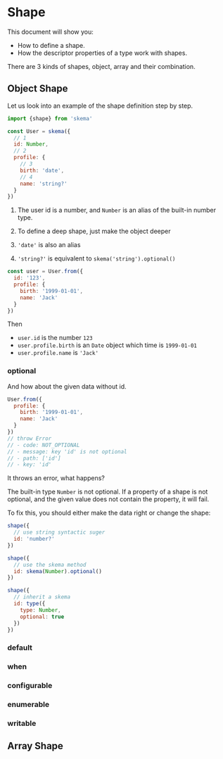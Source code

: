 # Shape

This document will show you:

- How to define a shape.
- How the descriptor properties of a type work with shapes.

There are 3 kinds of shapes, object, array and their combination.

## Object Shape

Let us look into an example of the shape definition step by step.

```js
import {shape} from 'skema'

const User = skema({
  // 1
  id: Number,
  // 2
  profile: {
    // 3
    birth: 'date',
    // 4
    name: 'string?'
  }
})
```

1. The user id is a number, and `Number` is an alias of the built-in number type.

2. To define a deep shape, just make the object deeper

3. `'date'` is also an alias

4. `'string?'` is equivalent to `skema('string').optional()`

```js
const user = User.from({
  id: '123',
  profile: {
    birth: '1999-01-01',
    name: 'Jack'
  }
})
```

Then
- `user.id` is the number `123`
- `user.profile.birth` is an `Date` object which time is `1999-01-01`
- `user.profile.name` is `'Jack'`

### optional

And how about the given data without id.

```js
User.from({
  profile: {
    birth: '1999-01-01',
    name: 'Jack'
  }
})
// throw Error
// - code: NOT_OPTIONAL
// - message: key 'id' is not optional
// - path: ['id']
// - key: 'id'
```

It throws an error, what happens?

The built-in type `Number` is not optional. If a property of a shape is not optional, and the given value does not contain the property, it will fail.

To fix this, you should either make the data right or change the shape:

```js
shape({
  // use string syntactic suger
  id: 'number?'
})

shape({
  // use the skema method
  id: skema(Number).optional()
})

shape({
  // inherit a skema
  id: type({
    type: Number,
    optional: true
  })
})
```

### default

### when

### configurable

### enumerable

### writable

## Array Shape

